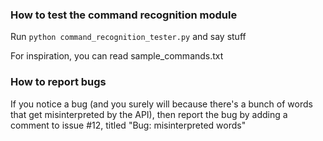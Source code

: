 ### How to test the command recognition module
Run `python command_recognition_tester.py` and say stuff

For inspiration, you can read sample_commands.txt

### How to report bugs
If you notice a bug (and you surely will because there's a bunch of words that get misinterpreted by the API), then report the bug by adding a comment to issue #12, titled "Bug: misinterpreted words"

